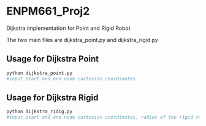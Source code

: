 # ENPM661_Proj2
Dijkstra implementation for Point and Rigid Robot

The two main files are dijkstra_point.py and dijkstra_rigid.py

## Usage for Dijkstra Point
```python
python dijkstra_point.py
#input start and end node cartesian coordinates
```

## Usage for Dijkstra Rigid
```python
python dijkstra_ridig.py
#input start and end node cartesian coordinates, radius of the rigid robot, and clearance
```

